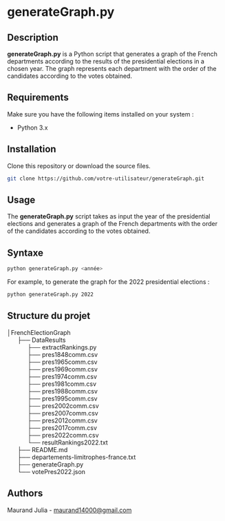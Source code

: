 # generateGraph.py

## Description
**generateGraph.py** is a Python script that generates a graph of the French departments according to the results of the presidential elections in a chosen year. The graph represents each department with the order of the candidates according to the votes obtained.

## Requirements
Make sure you have the following items installed on your system :

- Python 3.x

## Installation
Clone this repository or download the source files.
```sh
git clone https://github.com/votre-utilisateur/generateGraph.git
```

## Usage
The **generateGraph.py** script takes as input the year of the presidential elections and generates a graph of the French departments with the order of the candidates according to the votes obtained.

## Syntaxe
```sh
python generateGraph.py <année>
```

For example, to generate the graph for the 2022 presidential elections :
```sh
python generateGraph.py 2022
```

## Structure du projet

│FrenchElectionGraph  
      ├── DataResults  
            ├── extractRankings.py  
            ├── pres1848comm.csv  
            ├── pres1965comm.csv  
            ├── pres1969comm.csv  
            ├── pres1974comm.csv  
            ├── pres1981comm.csv  
            ├── pres1988comm.csv  
            ├── pres1995comm.csv  
            ├── pres2002comm.csv  
            ├── pres2007comm.csv  
            ├── pres2012comm.csv  
            ├── pres2017comm.csv  
            ├── pres2022comm.csv  
            └── resultRankings2022.txt  
      ├── README.md   
      ├── departements-limitrophes-france.txt  
      ├── generateGraph.py  
      └── votePres2022.json

## Authors
Maurand Julia - maurand14000@gmail.com
